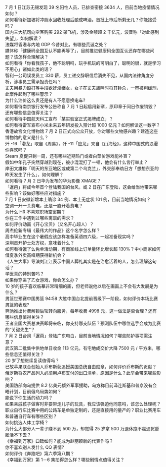 7 月 1 日江苏无锡发现 39 名阳性人员，已排查密接 3634 人，目前当地疫情情况如何？  
如何看待新加坡将冲厕水回收处理后酿成啤酒，首批上市后所剩无几？你能接受吗？  
国内三大航司向空客购买 292 架飞机，涉及金额超 2 千亿元，波音称「对此感到失望」，如何解读？  
法媒将香港与内地 GDP 今昔对比，有哪些荒诞之处？  
媒体称「健康码全国互认不能再等了」，目前推进健康码全国互认还存在哪些问题？该怎样合理解决？  
如何看待「你看我孩子，他不聪明吗，玩手机玩的可明白了，聪明的很，就是学习不用心」诸如此类的话？  
智利一公司误发员工 330 薪，员工递交辞职信后消失不见，从国内法律角度分析，涉事员工需承担责任吗？  
丈夫用暴力殴打等手段欲奸淫继女，女子在丈夫熟睡时将其锤杀，一审被判缓刑，此案件起到了哪些警示？  
为什么油价这么贵还是有人不愿意换电车?  
如何看待南京银行发布公告称自 7 月 1 日起启用新章，原印章于同日作废销毁？还有哪些信息值得关注？  
​如何看待中国航天科工宣布「某实验室正式揭牌成立」？  
如何看待雷军宣布小米未来五年研发投入预计超 1000 亿元？如何解读这一数字？  
香港故宫文化博物馆 7 月 2 日正式向公众开放，你对哪些文物感兴趣？建造这座博物馆的意义是什么？  
歼 -16「潜龙」取自《周易》，歼 -11「应龙」来自《山海经》，这种中国式的浪漫你喜欢吗？  
Steam 夏促只剩一周，还有哪些近期热门或者白菜价游戏能补盲？  
假如中年孔子突然穿越到现在，被小混混打了一顿，他会有什么言行举止？  
岸田文雄称「明天的东亚地区或成第二个乌克兰」，外交部奉劝日方「想想东亚的昨天发生了什么」，如何理解？  
如何看待 7 月 2 日华为发布的华为影像 XMAGE？  
「暹芭」将成今年首个登陆我国的台风，或 2 日在广东登陆，这会给当地带来哪些影响？该做好哪些应对措施？  
7 月 1 日安徽新增本土确诊 34 例、本土无症状 101 例，目前当地情况如何？  
空调一开一关费电，还是一直开着费电？  
为什么 HR 不喜欢职场空窗期？  
你在工作中遇到过哪些离谱的需求？  
如何评价动画《开心宝贝》（又名开心超人）？  
周杰伦新专辑《最伟大的作品》这个名字怎么样？  
高中毕业生在这个暑假应该怎样准备英语四六级，一起准备现实吗？  
深圳首开护士处方权，意味着什么？  
如何看待饿了么免单活动期，有商家线上订单量环比增长超 130%？中小商家如何借夏季外卖高峰期获得新机会？  
《人生大事》导演刘江江表示中国人葬礼其实是在治愈活着的人，怎么理解这句话？  
学医真的特别苦吗？  
如果你穿进了乙女游戏，你会怎么办？  
10 岁的孩子喜欢临摹非常精细的画，但老师说他以后在画画上不会有大发展是为什么？  
男篮世预赛中国男篮 94:58 大胜中国台北提前晋级下一阶段，如何评价本场比赛男篮的表现?  
奔驰推出付费解锁后轮转向服务，每年收费 4998 元，这一做法是否合理？还有哪些信息值得关注？  
王者全国大赛总决赛即将来临，你支持哪支队伍？预测队伍中哪位选手会成为比赛的“关键先生“？  
7 月 2 日台风「暹芭」登陆广东电白，目前当地情况如何？哪些防护事项需注意？  
武汉第二批集中供地单日收金 113 亿元，有宅地成交价大降 7500 元 / 平方米，哪些信息还值得关注？  
20 岁了想继续复读值得吗？  
已故苹果联合创始人乔布斯获追授美国总统自由勋章，如何评价乔布斯的贡献？  
俄罗斯将农产品列入必须用卢布支付的出口清单，原因是什么？此举会带来哪些影响？  
美国防部向乌提供 8.2 亿美元额外军事援助，乌方称目前泽连斯基和普京没有会晤计划，目前俄乌局势如何？  
能说下你生活的动力吗？  
如果亲戚孩子做客时非要带走儿子的玩具，我应该强迫他同意吗，该怎么处理呢？  
职业自行车比赛中用的公路车是单独定制的，还是直接用的量产的？职业比赛用车和普通自行车有哪些区别？  
如何挑选人体工学椅？  
为什么大部分人一辈子赚不到 500 万，却觉得 25 岁拿 500 万退休跑不赢通货膨胀活不下去？  
《幸福到万家》口碑如何？能成为赵丽颖新的代表作吗？  
你不喜欢别人发什么 QQ 表情?  
如何评价《奔跑吧》第六季第八期？  
《幸福到万家》第 1－6 集拍得怎么样？哪些剧情点值得关注？  
